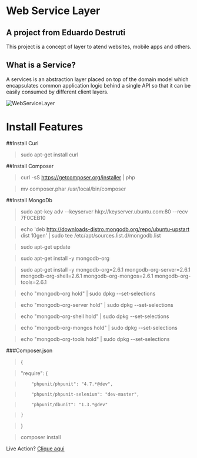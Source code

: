 # Web Service Layer

## A project from Eduardo Destruti

This project is a concept of layer
to atend websites, mobile apps and others.

## What is a Service?

A services is an abstraction layer placed on top of the domain model which encapsulates common application logic behind a single API so that it can be easily consumed by different client layers.

![WebServiceLayer](http://dab1nmslvvntp.cloudfront.net/wp-content/uploads/2012/02/service_diagram.png)

# Install Features

##Install Curl
> sudo apt-get install curl

##Install Composer
> curl -sS https://getcomposer.org/installer | php

> mv composer.phar /usr/local/bin/composer


##Install MongoDb
> sudo apt-key adv --keyserver hkp://keyserver.ubuntu.com:80 --recv 7F0CEB10

> echo 'deb http://downloads-distro.mongodb.org/repo/ubuntu-upstart dist 10gen' | sudo tee /etc/apt/sources.list.d/mongodb.list

> sudo apt-get update

> sudo apt-get install -y mongodb-org

> sudo apt-get install -y mongodb-org=2.6.1 mongodb-org-server=2.6.1 mongodb-org-shell=2.6.1 mongodb-org-mongos=2.6.1 mongodb-org-tools=2.6.1


> echo "mongodb-org hold" | sudo dpkg --set-selections

> echo "mongodb-org-server hold" | sudo dpkg --set-selections

> echo "mongodb-org-shell hold" | sudo dpkg --set-selections

> echo "mongodb-org-mongos hold" | sudo dpkg --set-selections

> echo "mongodb-org-tools hold" | sudo dpkg --set-selections






###Composer.json
> 
> { 

>    "require": {

>         "phpunit/phpunit": "4.7.*@dev",

>         "phpunit/phpunit-selenium": "dev-master",

>         "phpunit/dbunit": "1.3.*@dev"

>     }

> }

>
> composer install
> 

Live Action? [Clique aqui](http://webservicelayer.com/)
